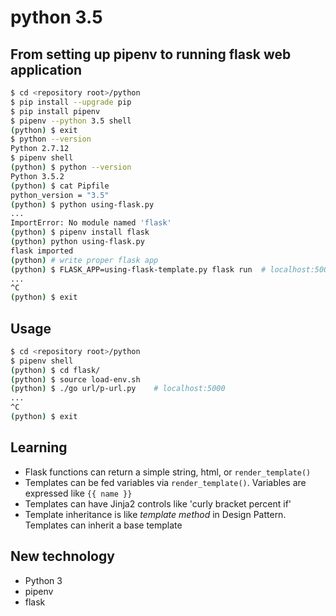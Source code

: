 # python 3.5

## From setting up pipenv to running flask web application

```bash
$ cd <repository root>/python
$ pip install --upgrade pip
$ pip install pipenv
$ pipenv --python 3.5 shell
(python) $ exit
$ python --version
Python 2.7.12
$ pipenv shell
(python) $ python --version
Python 3.5.2
(python) $ cat Pipfile
python_version = "3.5"
(python) $ python using-flask.py
...
ImportError: No module named 'flask'
(python) $ pipenv install flask
(python) python using-flask.py
flask imported
(python) # write proper flask app
(python) $ FLASK_APP=using-flask-template.py flask run  # localhost:5000
...
^C
(python) $ exit
```

## Usage

```bash
$ cd <repository root>/python
$ pipenv shell
(python) $ cd flask/
(python) $ source load-env.sh
(python) $ ./go url/p-url.py    # localhost:5000
...
^C
(python) $ exit
```

## Learning

- Flask functions can return a simple string, html, or `render_template()`
- Templates can be fed variables via `render_template()`. Variables are expressed like `{{ name }}`
- Templates can have Jinja2 controls like 'curly bracket percent if'
- Template inheritance is like *template method* in Design Pattern. Templates can inherit a base template

## New technology

- Python 3
- pipenv
- flask

